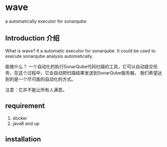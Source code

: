 # wave
a automatically executor for sonarqube

## Introduction 介绍
What is wave?
It a automatic executor for sonarqube.
It could be used to execute sonarqube analysis automatically.

能做什么？
一个自动化的执行SonarQube代码扫描的工具，它可以自动提交任务，在这个过程中，它会自动把扫描结果发送到SonarQube服务器。
我们希望达到的是一个尽可能的自动化的方式。

注意：它并不能让所有人满意。


## requirement 
1. docker
2. java8 and up

## installation

